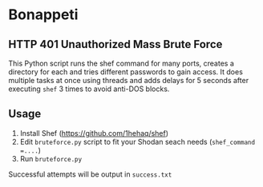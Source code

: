 # Bonappeti
## HTTP 401 Unauthorized Mass Brute Force
This Python script runs the shef command for many ports, creates a directory for each and tries different passwords to gain access. 
It does multiple tasks at once using threads and adds delays for 5 seconds after executing `shef` 3 times to avoid anti-DOS blocks.

## Usage
1. Install Shef (https://github.com/1hehaq/shef)
2. Edit `bruteforce.py` script to fit your Shodan seach needs (`shef_command =....`)
3. Run `bruteforce.py`

Successful attempts will be output in `success.txt`
